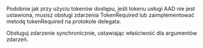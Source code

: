Podobnie jak przy użyciu tokenów dostępu, jeśli tokenu usługi AAD nie jest ustawiona, musisz obsługi zdarzenia TokenRequired lub zaimplementować metodę tokenRequired na protokole delegata.

Obsługuj zdarzenie synchronicznie, ustawiając właściwość dla argumentów zdarzeń.

